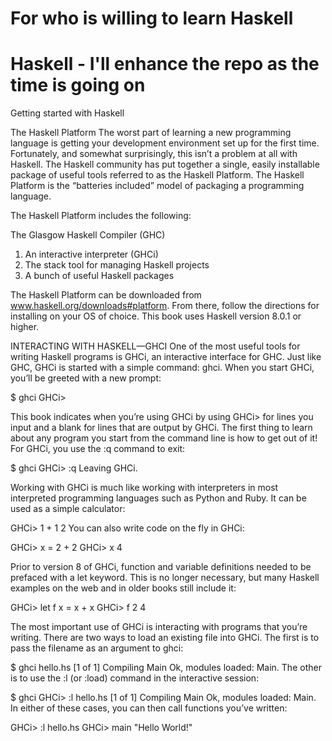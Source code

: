 # For who is willing to learn Haskell
# Haskell - I'll enhance the repo as the time is going on
Getting started with Haskell

The Haskell Platform
The worst part of learning a new programming language is getting your development environment set up for the first time. Fortunately, and somewhat surprisingly, this isn’t a problem at all with Haskell. The Haskell community has put together a single, easily installable package of useful tools referred to as the Haskell Platform. The Haskell Platform is the “batteries included” model of packaging a programming language.

The Haskell Platform includes the following:

The Glasgow Haskell Compiler (GHC)
1. An interactive interpreter (GHCi)
2. The stack tool for managing Haskell projects
3. A bunch of useful Haskell packages

The Haskell Platform can be downloaded from www.haskell.org/downloads#platform. From there, follow the directions for installing on your OS of choice. This book uses Haskell version 8.0.1 or higher.



 INTERACTING WITH HASKELL—GHCI
One of the most useful tools for writing Haskell programs is GHCi, an interactive interface for GHC. Just like GHC, GHCi is started with a simple command: ghci. When you start GHCi, you’ll be greeted with a new prompt:

$ ghci
GHCi>

This book indicates when you’re using GHCi by using GHCi> for lines you input and a blank for lines that are output by GHCi. The first thing to learn about any program you start from the command line is how to get out of it! For GHCi, you use the :q command to exit:

$ ghci
GHCi> :q
Leaving GHCi.

Working with GHCi is much like working with interpreters in most interpreted programming languages such as Python and Ruby. It can be used as a simple calculator:

GHCi> 1 + 1
2
You can also write code on the fly in GHCi:

GHCi> x = 2 + 2
GHCi> x
4

Prior to version 8 of GHCi, function and variable definitions needed to be prefaced with a let keyword. This is no longer necessary, but many Haskell examples on the web and in older books still include it:

GHCi> let f x = x + x
GHCi> f 2
4

The most important use of GHCi is interacting with programs that you’re writing. There are two ways to load an existing file into GHCi. The first is to pass the filename as an argument to ghci:

$ ghci hello.hs
[1 of 1] Compiling Main
Ok, modules loaded: Main.
The other is to use the :l (or :load) command in the interactive session:

$ ghci
GHCi> :l hello.hs
[1 of 1] Compiling Main
Ok, modules loaded: Main.
In either of these cases, you can then call functions you’ve written:

GHCi> :l hello.hs
GHCi> main
"Hello World!"
